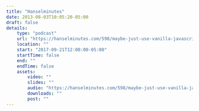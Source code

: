 ```yaml
---
title: "Hanselminutes"
date: 2013-08-03T10:05:20-05:00
draft: false
details:
    type: "podcast"
    url: "https://hanselminutes.com/598/maybe-just-use-vanilla-javascript-with-chris-ferdinandi"
    location: ""
    start: "2017-09-21T12:00:00-05:00"
    startTime: false
    end: ""
    endTime: false
    assets:
        video: ""
        slides: ""
        audio: "https://hanselminutes.com/598/maybe-just-use-vanilla-javascript-with-chris-ferdinandi"
        downloads: ""
        post: ""
---
```


